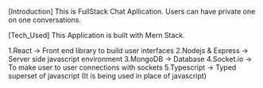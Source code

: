 [Introduction]
This is FullStack Chat Apllication.
Users can have private one on one conversations.

[Tech_Used]
This Application is built with Mern Stack.

1.React            -> Front end library to build user interfaces
2.Nodejs & Express -> Server side javascript environment
3.MongoDB          -> Database
4.Socket.io        -> To make user to user connections with sockets
5.Typescript       -> Typed superset of javascript (It is being used in place of javascript)